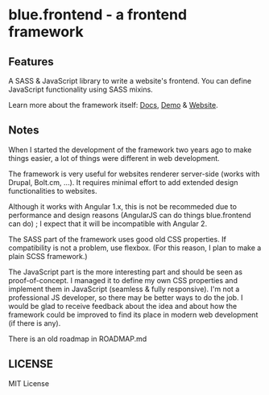 blue.frontend - a frontend framework
====================================

Features
--------

A SASS & JavaScript library to write a website's frontend. You can define JavaScript functionality using SASS mixins.

Learn more about the framework itself: [Docs](http://derjasper.github.io/blue.frontend/docs), [Demo](http://derjasper.github.io/blue.frontend/demo) & [Website](http://derjasper.github.io/blue.frontend/).

Notes
-----

When I started the development of the framework two years ago to make things easier, a lot of things were different in web development.


The framework is very useful for websites renderer server-side (works with Drupal, Bolt.cm, ...). It requires minimal effort to add extended design functionalities to websites.

Although it works with Angular 1.x, this is not be recommeded due to performance and design reasons (AngularJS can do things blue.frontend can do) ; I expect that it will be incompatible with Angular 2.


The SASS part of the framework uses good old CSS properties. If compatibility is not a problem, use flexbox. (For this reason, I plan to make a plain SCSS framework.)


The JavaScript part is the more interesting part and should be seen as proof-of-concept. I managed it to define my own CSS properties and implement them in JavaScript (seamless & fully responsive). I'm not a professional JS developer, so there may be better ways to do the job. I would be glad to receive feedback about the idea and about how the framework could be improved to find its place in modern web development (if there is any).

There is an old roadmap in ROADMAP.md

LICENSE
-------

MIT License
